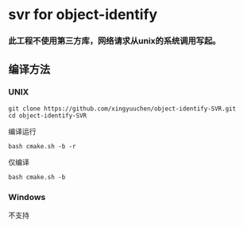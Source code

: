 # svr for object-identify
### 此工程不使用第三方库，网络请求从unix的系统调用写起。
## 编译方法

### UNIX
```
git clone https://github.com/xingyuuchen/object-identify-SVR.git
cd object-identify-SVR
```
编译运行
```
bash cmake.sh -b -r
```
仅编译
```
bash cmake.sh -b
```

### Windows
不支持
